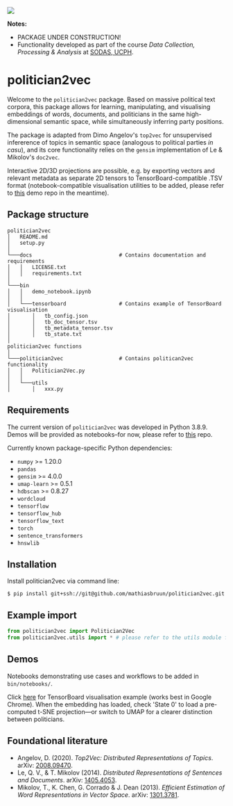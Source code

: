 ![](https://img.shields.io/badge/version-0.0.1-yellow.svg)

**Notes:**
- PACKAGE UNDER CONSTRUCTION!
- Functionality developed as part of the course *Data Collection, Processing & Analysis* at [SODAS, UCPH](https://sodas.ku.dk/).

# politician2vec

Welcome to the `politician2vec` package. Based on massive political text corpora, this package allows for learning, manipulating, and visualising embeddings of words, documents, and politicians in the same high-dimensional semantic space, while simultaneously inferring party positions.

The package is adapted from Dimo Angelov's `top2vec` for unsupervised infererence of topics in semantic space (analogous to political parties *in casu*), and its core functionality relies on the `gensim` implementation of Le & Mikolov's `doc2vec`.

Interactive 2D/3D projections are possible, e.g. by exporting vectors and relevant metadata as separate 2D tensors to TensorBoard-compatible .TSV format (notebook-compatible visualisation utilities to be added, please refer to [this](https://github.com/mathiasbruun/DCPA) demo repo in the meantime).

## Package structure

```
politician2vec
│   README.md
│   setup.py    
│   
└───docs                            # Contains documentation and requirements
│   │   LICENSE.txt
│   │   requirements.txt
│   
└───bin
│   │   demo_notebook.ipynb
│   │
│   └───tensorboard                 # Contains example of TensorBoard visualisation
│       │   tb_config.json
│       │   tb_doc_tensor.tsv
│       │   tb_metadata_tensor.tsv
│       │   tb_state.txt
│   
politician2vec functions
│
└───politician2vec                  # Contains politican2vec functionality
│   │   Politician2Vec.py
│   │
│   └───utils
│       │   xxx.py
```

## Requirements

The current version of `politician2vec` was developed in Python 3.8.9. Demos will be provided as notebooks–for now, please refer to [this](https://github.com/mathiasbruun/DCPA) repo.

Currently known package-specific Python dependencies:

- `numpy` >= 1.20.0
- `pandas`
- `gensim` >= 4.0.0
- `umap-learn` >= 0.5.1
- `hdbscan` >= 0.8.27
- `wordcloud`
- `tensorflow`
- `tensorflow_hub`
- `tensorflow_text`
- `torch`
- `sentence_transformers`
- `hnswlib`

## Installation

Install politician2vec via command line:

`$ pip install git+ssh://git@github.com/mathiasbruun/politician2vec.git`

## Example import

```python
from politician2vec import Politician2Vec
from politician2vec.utils import * # please refer to the utils module for further elaboration
```

## Demos

Notebooks demonstrating use cases and workflows to be added in `bin/notebooks/`.

Click <a href="https://projector.tensorflow.org/?config=https://bitbucket.org/advice-data-and-insights/tensorboard_input/raw/3a8dfc3fc19ef83d03832e89b207413ad918a1a3/projector_config.json" target="_blank">here</a> for TensorBoard visualisation example (works best in Google Chrome). When the embedding has loaded, check 'State 0' to load a pre-computed t-SNE projection—or switch to UMAP for a clearer distinction between politicians.

## Foundational literature

- Angelov, D. (2020). *Top2Vec: Distributed Representations of Topics*. arXiv: [2008.09470](https://arxiv.org/abs/2008.09470).
- Le, Q. V., & T. Mikolov (2014). *Distributed Representations of Sentences and Documents*. arXiv: [1405.4053](https://doi.org/10.48550/arXiv.1405.4053).
- Mikolov, T., K. Chen, G. Corrado & J. Dean (2013). *Efficient Estimation of Word Representations in Vector Space*. arXiv: [1301.3781](https://arxiv.org/abs/1301.3781).